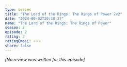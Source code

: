 ```yaml
---
type: series
title: "The Lord of the Rings: The Rings of Power 2x2"
date: "2024-09-02T20:38:27"
name: "The Lord of the Rings: The Rings of Power"
season: 2
episode: 2
rating: 3
ratingEmoji: ⭐️⭐️⭐️
share: false
---
```


_[No review was written for this episode]_
